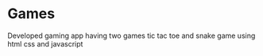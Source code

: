 # Games
Developed gaming app having two games tic tac toe and snake game using html css and javascript
